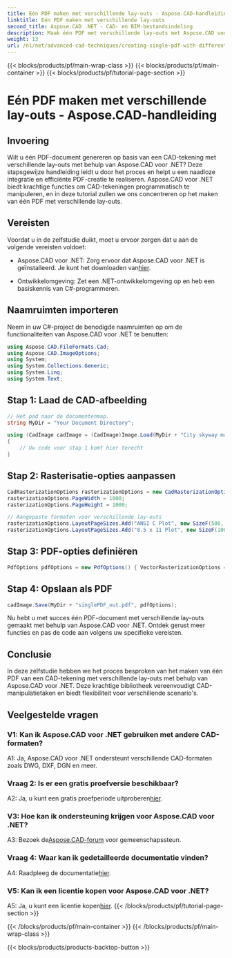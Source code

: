 ```yaml
---
title: Eén PDF maken met verschillende lay-outs - Aspose.CAD-handleiding
linktitle: Eén PDF maken met verschillende lay-outs
second_title: Aspose.CAD .NET - CAD- en BIM-bestandsindeling
description: Maak één PDF met verschillende lay-outs met Aspose.CAD voor .NET. Volg onze stapsgewijze handleiding voor naadloze integratie en efficiënte PDF-generatie.
weight: 13
url: /nl/net/advanced-cad-techniques/creating-single-pdf-with-different-layouts/
---
```


{{< blocks/products/pf/main-wrap-class >}}
{{< blocks/products/pf/main-container >}}
{{< blocks/products/pf/tutorial-page-section >}}

# Eén PDF maken met verschillende lay-outs - Aspose.CAD-handleiding

## Invoering

Wilt u één PDF-document genereren op basis van een CAD-tekening met verschillende lay-outs met behulp van Aspose.CAD voor .NET? Deze stapsgewijze handleiding leidt u door het proces en helpt u een naadloze integratie en efficiënte PDF-creatie te realiseren. Aspose.CAD voor .NET biedt krachtige functies om CAD-tekeningen programmatisch te manipuleren, en in deze tutorial zullen we ons concentreren op het maken van één PDF met verschillende lay-outs.

## Vereisten

Voordat u in de zelfstudie duikt, moet u ervoor zorgen dat u aan de volgende vereisten voldoet:

-  Aspose.CAD voor .NET: Zorg ervoor dat Aspose.CAD voor .NET is geïnstalleerd. Je kunt het downloaden van[hier](https://releases.aspose.com/cad/net/).

- Ontwikkelomgeving: Zet een .NET-ontwikkelomgeving op en heb een basiskennis van C#-programmeren.

## Naamruimten importeren

Neem in uw C#-project de benodigde naamruimten op om de functionaliteiten van Aspose.CAD voor .NET te benutten:

```csharp
using Aspose.CAD.FileFormats.Cad;
using Aspose.CAD.ImageOptions;
using System;
using System.Collections.Generic;
using System.Linq;
using System.Text;
```

## Stap 1: Laad de CAD-afbeelding

```csharp
// Het pad naar de documentenmap.
string MyDir = "Your Document Directory";

using (CadImage cadImage = (CadImage)Image.Load(MyDir + "City skyway map.dwg"))
{
    // Uw code voor stap 1 komt hier terecht
}
```

## Stap 2: Rasterisatie-opties aanpassen

```csharp
CadRasterizationOptions rasterizationOptions = new CadRasterizationOptions();
rasterizationOptions.PageWidth = 1000;
rasterizationOptions.PageHeight = 1000;

// Aangepaste formaten voor verschillende lay-outs
rasterizationOptions.LayoutPageSizes.Add("ANSI C Plot", new SizeF(500, 1000));
rasterizationOptions.LayoutPageSizes.Add("8.5 x 11 Plot", new SizeF(1000, 100));
```

## Stap 3: PDF-opties definiëren

```csharp
PdfOptions pdfOptions = new PdfOptions() { VectorRasterizationOptions = rasterizationOptions };
```

## Stap 4: Opslaan als PDF

```csharp
cadImage.Save(MyDir + "singlePDF_out.pdf", pdfOptions);
```

Nu hebt u met succes één PDF-document met verschillende lay-outs gemaakt met behulp van Aspose.CAD voor .NET. Ontdek gerust meer functies en pas de code aan volgens uw specifieke vereisten.

## Conclusie

In deze zelfstudie hebben we het proces besproken van het maken van één PDF van een CAD-tekening met verschillende lay-outs met behulp van Aspose.CAD voor .NET. Deze krachtige bibliotheek vereenvoudigt CAD-manipulatietaken en biedt flexibiliteit voor verschillende scenario's.

## Veelgestelde vragen

### V1: Kan ik Aspose.CAD voor .NET gebruiken met andere CAD-formaten?

A1: Ja, Aspose.CAD voor .NET ondersteunt verschillende CAD-formaten zoals DWG, DXF, DGN en meer.

### Vraag 2: Is er een gratis proefversie beschikbaar?

 A2: Ja, u kunt een gratis proefperiode uitproberen[hier](https://releases.aspose.com/).

### V3: Hoe kan ik ondersteuning krijgen voor Aspose.CAD voor .NET?

 A3: Bezoek de[Aspose.CAD-forum](https://forum.aspose.com/c/cad/19) voor gemeenschapssteun.

### Vraag 4: Waar kan ik gedetailleerde documentatie vinden?

 A4: Raadpleeg de documentatie[hier](https://reference.aspose.com/cad/net/).

### V5: Kan ik een licentie kopen voor Aspose.CAD voor .NET?

 A5: Ja, u kunt een licentie kopen[hier](https://purchase.aspose.com/buy).
{{< /blocks/products/pf/tutorial-page-section >}}

{{< /blocks/products/pf/main-container >}}
{{< /blocks/products/pf/main-wrap-class >}}

{{< blocks/products/products-backtop-button >}}
